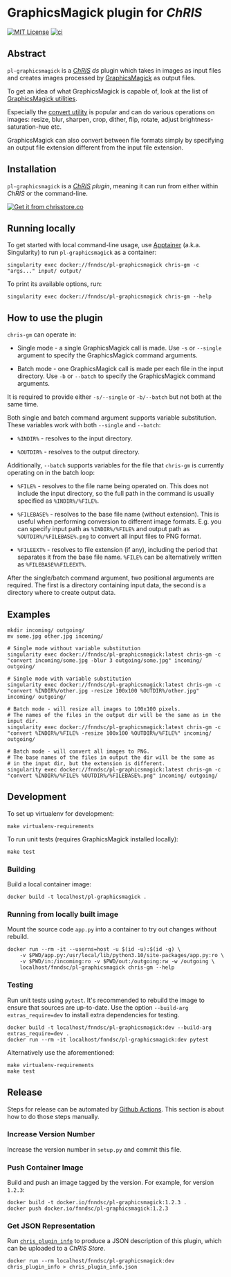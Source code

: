 # GraphicsMagick plugin for _ChRIS_

<!-- [![Version](https://img.shields.io/docker/v/fnndsc/pl-appname?sort=semver)](https://hub.docker.com/r/fnndsc/pl-appname) -->
[![MIT License](https://img.shields.io/github/license/rh-impact/pl-graphicsmagick)](https://github.com/rh-impact/graphicsmagick/blob/main/LICENSE)
[![ci](https://github.com/rh-impact/pl-graphicsmagick/actions/workflows/ci.yml/badge.svg)](https://github.com/rh-impact/pl-graphicsmagick/actions/workflows/ci.yml)

## Abstract

`pl-graphicsmagick` is a [_ChRIS_](https://chrisproject.org/)
_ds_ plugin which takes in images as input files and
creates images processed by [GraphicsMagick](http://www.graphicsmagick.org)
as output files.

To get an idea of what GraphicsMagick is capable of, look at the list
of [GraphicsMagick
utilities](http://www.graphicsmagick.org/utilities.html).

Especially the [convert
utility](http://www.graphicsmagick.org/convert.html) is popular and
can do various operations on images: resize, blur, sharpen, crop,
dither, flip, rotate, adjust brightness-saturation-hue etc.

GraphicsMagick can also convert between file formats simply by
specifying an output file extension different from the input file
extension.

## Installation

`pl-graphicsmagick` is a _[ChRIS](https://chrisproject.org/) plugin_, meaning it can
run from either within _ChRIS_ or the command-line.

[![Get it from chrisstore.co](https://ipfs.babymri.org/ipfs/QmaQM9dUAYFjLVn3PpNTrpbKVavvSTxNLE5BocRCW1UoXG/light.png)](https://chrisstore.co/plugin/pl-graphicsmagick)

## Running locally

To get started with local command-line usage, use [Apptainer](https://apptainer.org/)
(a.k.a. Singularity) to run `pl-graphicsmagick` as a container:

```shell
singularity exec docker://fnndsc/pl-graphicsmagick chris-gm -c "args..." input/ output/
```

To print its available options, run:

```shell
singularity exec docker://fnndsc/pl-graphicsmagick chris-gm --help
```

## How to use the plugin

`chris-gm` can operate in:

* Single mode - a single GraphicsMagick call is made. Use `-s` or
  `--single` argument to specify the GraphicsMagick command arguments.

* Batch mode - one GraphicsMagick call is made per each file in the
  input directory. Use `-b` or `--batch` to specify the GraphicsMagick
  command arguments.

It is required to provide either `-s/--single` or `-b/--batch` but not
both at the same time.

Both single and batch command argument supports variable substitution.
These variables work with both `--single` and `--batch`:

* `%INDIR%` - resolves to the input directory.

* `%OUTDIR%` - resolves to the output directory.

Additionally, `--batch` supports variables for the file that
`chris-gm` is currently operating on in the batch loop:

* `%FILE%` - resolves to the file name being operated on. This does
  not include the input directory, so the full path in the command is
  usually specified as `%INDIR%/%FILE%`.

* `%FILEBASE%` - resolves to the base file name (without extension).
  This is useful when performing conversion to different image
  formats. E.g. you can specify input path as `%INDIR%/%FILE%` and
  output path as `%OUTDIR%/%FILEBASE%.png` to convert all input files
  to PNG format.

* `%FILEEXT%` - resolves to file extension (if any), including the
  period that separates it from the base file name. `%FILE%` can be
  alternatively written as `%FILEBASE%%FILEEXT%`.

After the single/batch command argument, two positional arguments are
required. The first is a directory containing input data, the second
is a directory where to create output data.

## Examples

```shell
mkdir incoming/ outgoing/
mv some.jpg other.jpg incoming/

# Single mode without variable substitution
singularity exec docker://fnndsc/pl-graphicsmagick:latest chris-gm -c "convert incoming/some.jpg -blur 3 outgoing/some.jpg" incoming/ outgoing/

# Single mode with variable substitution
singularity exec docker://fnndsc/pl-graphicsmagick:latest chris-gm -c "convert %INDIR%/other.jpg -resize 100x100 %OUTDIR%/other.jpg" incoming/ outgoing/

# Batch mode - will resize all images to 100x100 pixels.
# The names of the files in the output dir will be the same as in the input dir.
singularity exec docker://fnndsc/pl-graphicsmagick:latest chris-gm -c "convert %INDIR%/%FILE% -resize 100x100 %OUTDIR%/%FILE%" incoming/ outgoing/

# Batch mode - will convert all images to PNG.
# The base names of the files in output the dir will be the same as
# in the input dir, but the extension is different.
singularity exec docker://fnndsc/pl-graphicsmagick:latest chris-gm -c "convert %INDIR%/%FILE% %OUTDIR%/%FILEBASE%.png" incoming/ outgoing/
```

## Development

To set up virtualenv for development:

```
make virtualenv-requirements
```

To run unit tests (requires GraphicsMagick installed locally):

```
make test
```

### Building

Build a local container image:

```shell
docker build -t localhost/pl-graphicsmagick .
```

### Running from locally built image

Mount the source code `app.py` into a container to try out changes without rebuild.

```shell
docker run --rm -it --userns=host -u $(id -u):$(id -g) \
    -v $PWD/app.py:/usr/local/lib/python3.10/site-packages/app.py:ro \
    -v $PWD/in:/incoming:ro -v $PWD/out:/outgoing:rw -w /outgoing \
    localhost/fnndsc/pl-graphicsmagick chris-gm --help
```

### Testing

Run unit tests using `pytest`.
It's recommended to rebuild the image to ensure that sources are up-to-date.
Use the option `--build-arg extras_require=dev` to install extra dependencies for testing.

```shell
docker build -t localhost/fnndsc/pl-graphicsmagick:dev --build-arg extras_require=dev .
docker run --rm -it localhost/fnndsc/pl-graphicsmagick:dev pytest
```

Alternatively use the aforementioned:

```shell
make virtualenv-requirements
make test
```

## Release

Steps for release can be automated by [Github Actions](.github/workflows/ci.yml).
This section is about how to do those steps manually.

### Increase Version Number

Increase the version number in `setup.py` and commit this file.

### Push Container Image

Build and push an image tagged by the version. For example, for version `1.2.3`:

```
docker build -t docker.io/fnndsc/pl-graphicsmagick:1.2.3 .
docker push docker.io/fnndsc/pl-graphicsmagick:1.2.3
```

### Get JSON Representation

Run [`chris_plugin_info`](https://github.com/FNNDSC/chris_plugin#usage)
to produce a JSON description of this plugin, which can be uploaded to a _ChRIS Store_.

```shell
docker run --rm localhost/fnndsc/pl-graphicsmagick:dev chris_plugin_info > chris_plugin_info.json
```
